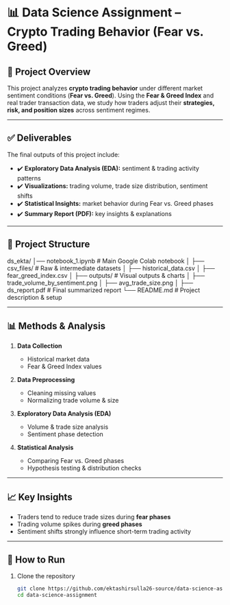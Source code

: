 # 📊 Data Science Assignment – Crypto Trading Behavior (Fear vs. Greed)

## 🔎 Project Overview  
This project analyzes **crypto trading behavior** under different market sentiment conditions (**Fear vs. Greed**). Using the **Fear & Greed Index** and real trader transaction data, we study how traders adjust their **strategies, risk, and position sizes** across sentiment regimes.

---

## ✅ Deliverables
The final outputs of this project include:
- ✔️ **Exploratory Data Analysis (EDA):** sentiment & trading activity patterns  
- ✔️ **Visualizations:** trading volume, trade size distribution, sentiment shifts  
- ✔️ **Statistical Insights:** market behavior during Fear vs. Greed phases  
- ✔️ **Summary Report (PDF):** key insights & explanations  

---

## 📂 Project Structure
ds_ekta/
│── notebook_1.ipynb # Main Google Colab notebook
│
├── csv_files/ # Raw & intermediate datasets
│ ├── historical_data.csv
│ ├── fear_greed_index.csv
│
├── outputs/ # Visual outputs & charts
│ ├── trade_volume_by_sentiment.png
│ ├── avg_trade_size.png
│
├── ds_report.pdf # Final summarized report
└── README.md # Project description & setup

---

## 📊 Methods & Analysis
1. **Data Collection**  
   - Historical market data  
   - Fear & Greed Index values  

2. **Data Preprocessing**  
   - Cleaning missing values  
   - Normalizing trade volume & size  

3. **Exploratory Data Analysis (EDA)**  
   - Volume & trade size analysis  
   - Sentiment phase detection  

4. **Statistical Analysis**  
   - Comparing Fear vs. Greed phases  
   - Hypothesis testing & distribution checks  

---

## 📈 Key Insights
- Traders tend to reduce trade sizes during **fear phases**  
- Trading volume spikes during **greed phases**  
- Sentiment shifts strongly influence short-term trading activity  

---

## 📑 How to Run
1. Clone the repository  
   ```bash
   git clone https://github.com/ektashirsulla26-source/data-science-assignment.git
   cd data-science-assignment


